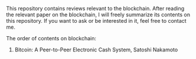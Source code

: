 This repository contains reviews relevant to the blockchain. After reading the relevant paper on the blockchain, I will freely summarize its contents on this repository. 
If you want to ask or be interested in it, feel free to contact me.  

The order of contents on blockchain:  
1. Bitcoin: A Peer-to-Peer Electronic Cash System, Satoshi Nakamoto
